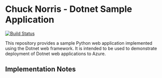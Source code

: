 # Chuck Norris - Dotnet Sample Application

[![Build Status](https://dev.azure.com/gallowst/docker/_apis/build/status/Build%20and%20push%20chuck?branchName=master)](https://dev.azure.com/gallowst/docker/_build/latest?definitionId=10&branchName=master)

This repository provides a sample Python web application implemented using the Dotnet web framework. It is intended to be used to demonstrate deployment of Dotnet web applications to Azure.

## Implementation Notes
